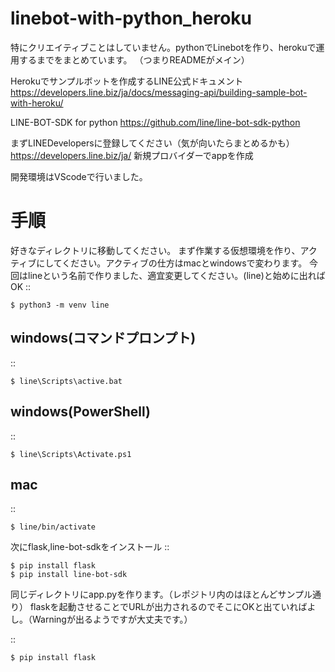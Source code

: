 # linebot-with-python_heroku

特にクリエイティブことはしていません。pythonでLinebotを作り、herokuで運用するまでをまとめています。
（つまりREADMEがメイン）

Herokuでサンプルボットを作成するLINE公式ドキュメント
https://developers.line.biz/ja/docs/messaging-api/building-sample-bot-with-heroku/

LINE-BOT-SDK for python
https://github.com/line/line-bot-sdk-python

まずLINEDevelopersに登録してください（気が向いたらまとめるかも）
https://developers.line.biz/ja/
新規プロバイダーでappを作成

開発環境はVScodeで行いました。

手順
=====

好きなディレクトリに移動してください。
まず作業する仮想環境を作り、アクティブにしてください。アクティブの仕方はmacとwindowsで変わります。
今回はlineという名前で作りました、適宜変更してください。(line)と始めに出ればOK
::

    $ python3 -m venv line

windows(コマンドプロンプト)
--------
::

    $ line\Scripts\active.bat

windows(PowerShell)
--------
::

    $ line\Scripts\Activate.ps1

mac
--------
::

    $ line/bin/activate
    

次にflask,line-bot-sdkをインストール
::

    $ pip install flask
    $ pip install line-bot-sdk
    

同じディレクトリにapp.pyを作ります。（レポジトリ内のはほとんどサンプル通り）
flaskを起動させることでURLが出力されるのでそこにOKと出ていればよし。（Warningが出るようですが大丈夫です。）

::

    $ pip install flask


